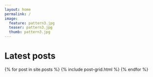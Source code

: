 ```yaml
---
layout: home
permalink: /
image:
  feature: pattern3.jpg
  teaser: pattern3.jpg
  thumb: pattern3.jpg
---
```


<h1>Latest posts</h1>
<div class="tiles">
{% for post in site.posts %}
  {% include post-grid.html %}
{% endfor %}
</div><!-- /.tiles -->

